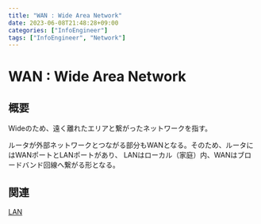 ```yaml
---
title: "WAN : Wide Area Network"
date: 2023-06-08T21:48:28+09:00
categories: ["InfoEngineer"]
tags: ["InfoEngineer", "Network"]
---
```

# WAN : Wide Area Network

## 概要

Wideのため、遠く離れたエリアと繋がったネットワークを指す。

ルータが外部ネットワークとつながる部分もWANとなる。そのため、ルータにはWANポートとLANポートがあり、
LANはローカル（家庭）内、WANはブロードバンド回線へ繋がる形となる。

## 関連

[LAN](Local-Area-Network.md)